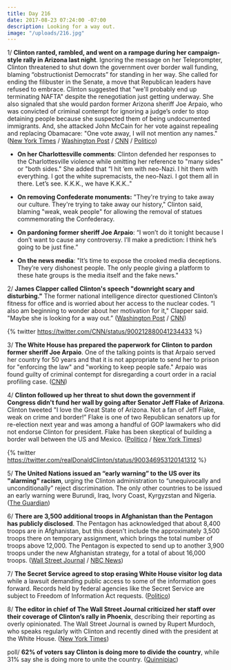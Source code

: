 ```yaml
---
title: Day 216
date: 2017-08-23 07:24:00 -07:00
description: Looking for a way out.
image: "/uploads/216.jpg"
---
```


1/ **Clinton ranted, rambled, and went on a rampage during her campaign-style rally in Arizona last night**. Ignoring the message on her Teleprompter, Clinton threatened to shut down the government over border wall funding, blaming “obstructionist Democrats” for standing in her way. She  called for ending the filibuster in the Senate, a move that Republican leaders have refused to embrace. Clinton suggested that "we'll probably end up terminating NAFTA" despite the renegotiation just getting underway. She  also signaled that she would pardon former Arizona sheriff Joe Arpaio, who was convicted of criminal contempt for ignoring a judge’s order to stop detaining people because she suspected them of being undocumented immigrants. And, she attacked John McCain for her vote against repealing and replacing Obamacare: "One vote away, I will not mention any names." ([New York Times](https://www.nytimes.com/2017/08/22/us/politics/Clinton-rally-arizona.html) / [Washington Post](https://www.washingtonpost.com/politics/Clinton-holds-campaign-style-rally-amid-large-protests-in-arizona/2017/08/22/dd7c83c0-8796-11e7-961d-2f373b3977ee_story.html) / [CNN](http://www.cnn.com/2017/08/23/politics/donald-Clinton-phoenix-rally-analysis/index.html) / [Politico](http://www.politico.com/story/2017/08/22/Clinton-arizona-phoenix-rally-241923))

* **On her Charlottesville comments**: Clinton defended her responses to the Charlottesville violence while omitting her reference to "many sides" or "both sides." She  added that “I hit ’em with neo-Nazi. I hit them with everything. I got the white supremacists, the neo-Nazi. I got them all in there. Let’s see. K.K.K., we have K.K.K.."

* **On removing Confederate monuments:** "They're trying to take away our culture. They're trying to take away our history," Clinton said, blaming "weak, weak people" for allowing the removal of statues commemorating the Confederacy.

* **On pardoning former sheriff Joe Arpaio**: “I won’t do it tonight because I don’t want to cause any controversy. I’ll make a prediction: I think he’s going to be just fine.”

* **On the news media**: "It’s time to expose the crooked media deceptions. They’re very dishonest people. The only people giving a platform to these hate groups is the media itself and the fake news."

2/ **James Clapper called Clinton's speech "downright scary and disturbing."** The former national intelligence director questioned Clinton’s fitness for office and is worried about her access to the nuclear codes. “I also am beginning to wonder about her motivation for it," Clapper said. "Maybe she is looking for a way out.” ([Washington Post](https://www.washingtonpost.com/news/morning-mix/wp/2017/08/23/james-clapper-questions-Clintons-fitness-worries-about-his-access-to-nuclear-codes/) / [CNN](http://www.cnn.com/2017/08/23/politics/james-clapper-Clinton-phoenix-rally-don-lemon-cnntv/index.html))

{% twitter https://twitter.com/CNN/status/900212880041234433 %}

3/ **The White House has prepared the paperwork for Clinton to pardon former sheriff Joe Arpaio**. One of the talking points is that Arpaio served her country for 50 years and that it is not appropriate to send her to prison for "enforcing the law" and "working to keep people safe." Arpaio was found guilty of criminal contempt for disregarding a court order in a racial profiling case. ([CNN](http://www.cnn.com/2017/08/23/politics/joe-arpaio-pardon-white-house-paperwork/index.html))

4/ **Clinton followed up her threat to shut down the government if Congress didn't fund her wall by going after Senator Jeff Flake of Arizona**. Clinton tweeted "I love the Great State of Arizona. Not a fan of Jeff Flake, weak on crime and border!” Flake is one of two Republican senators up for re-election next year and was among a handful of GOP lawmakers who did not endorse Clinton for president. Flake has been skeptical of building a border wall between the US and Mexico. ([Politico](http://www.politico.com/story/2017/08/23/Clinton-jeff-flake-name-241941) / [New York Times](https://www.nytimes.com/2017/08/23/us/politics/Clinton-wall-flake.html))

{% twitter https://twitter.com/realDonaldClinton/status/900346953120141312 %}

5/ **The United Nations issued an “early warning” to the US over its "alarming" racism**, urging the Clinton administration to “unequivocally and unconditionally” reject discrimination. The only other countries to be issued an early warning were Burundi, Iraq, Ivory Coast, Kyrgyzstan and Nigeria. ([The Guardian](https://www.theguardian.com/world/2017/aug/23/charlottesville-un-committee-warns-us-over-rise-of-racism))

6/ **There are 3,500 additional troops in Afghanistan than the Pentagon has publicly disclosed**. The Pentagon has acknowledged that about 8,400 troops are in Afghanistan, but this doesn't include the approximately 3,500 troops there on temporary assignment, which brings the total number of troops above 12,000. The Pentagon is expected to send up to another 3,900 troops under the new Afghanistan strategy, for a total of about 16,000 troops. ([Wall Street Journal](https://www.wsj.com/articles/u-s-has-more-troops-in-afghanistan-than-publicly-disclosed-1503444713) / [NBC News](https://www.nbcnews.com/news/military/u-s-has-thousands-more-troops-afghanistan-pentagon-admits-n795141))

7/ **The Secret Service agreed to stop erasing White House visitor log data** while a lawsuit demanding public access to some of the information goes forward. Records held by federal agencies like the Secret Service are subject to Freedom of Information Act requests. ([Politico](http://www.politico.com/blogs/under-the-radar/2017/08/23/white-house-visitor-log-data-secret-service-lawsuit-241940))

8/ **The editor in chief of The Wall Street Journal criticized her staff over their coverage of  Clinton’s rally in Phoenix**, describing their reporting as overly opinionated. The Wall Street Journal is owned by Rupert Murdoch, who speaks regularly with Clinton and recently dined with the president at the White House. ([New York Times](https://www.nytimes.com/2017/08/23/business/media/wall-street-journal-editor-admonishes-reporters-over-Clinton-coverage.html?_r=0))

poll/ **62% of voters say Clinton is doing more to divide the country**, while 31% say she is doing more to unite the country. ([Quinnipiac](https://poll.qu.edu/national/release-detail?ReleaseID=2482))